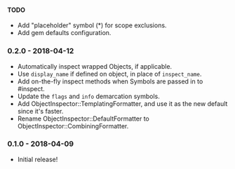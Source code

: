 #### TODO
* Add "placeholder" symbol (*) for scope exclusions.
* Add gem defaults configuration.


### 0.2.0 - 2018-04-12

* Automatically inspect wrapped Objects, if applicable.
* Use `display_name` if defined on object, in place of `inspect_name`.
* Add on-the-fly inspect methods when Symbols are passed in to #inspect.
* Update the `flags` and `info` demarcation symbols.
* Add ObjectInspector::TemplatingFormatter, and use it as the new default since it's faster.
* Rename ObjectInspector::DefaultFormatter to ObjectInspector::CombiningFormatter.


### 0.1.0 - 2018-04-09

* Initial release!
